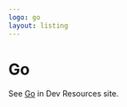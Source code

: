 ```yaml
---
logo: go
layout: listing
---
```

# Go

See [Go](https://michaelcurrin.github.io/dev-resources/resources/go/) in Dev Resources site.

